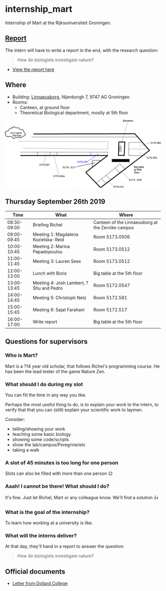 # internship_mart

Internship of Mart at the Rijksuniversiteit Groningen.

## [Report](report.md)

The intern will have to write a report in the end, with the research question:

> How do biologists investigate nature?

 * [View the report here](report.md)

## Where

 * Building: [Linnaeusborg](https://www.rug.nl/staff/location/5172), Nijenborgh 7, 9747 AG Groningen
 * Rooms:
    * Canteen, at ground floor
    * Theoretical Biological department, mostly at 5th floor

![](lb.png)

## Thursday September 26th 2019

Time       |What                                    |Where
-----------|----------------------------------------|-------------------------------------------------
08:30-09:00|Briefing Richel                         |Canteen of the Linnaeusborg at the Zernike campus
09:00-09:45|Meeting 1: Magdalena Kozielska-Reid     |Room 5173.0506
10:00-10:45|Meeting 2: Marina Papadopoulou          |Room 5173.0512
11:00-11:45|Meeting 3: Lauren Seex                  |Room 5173.0512
12:00-13:00|Lunch with Boris                        |Big table at the 5th floor
13:00-13:45|Meeting 4: Josh Lambert, ?Shu and Pedro |Room 5172.0547  
14:00-14:45|Meeting 5: Christoph Netz               |Room 5172.581
15:00-15:45|Meeting 6: Sajat Farahani               |Room 5172.517
16:00-17:00|Write report                            |Big table at the 5th floor

## Questions for supervisors

### Who is Mart?

Mart is a ?14 year old scholar,
that follows Richel's programming course.
He has been the lead tester of the game Nature Zen.

### What should I do during my slot

You can fill the time in any way you like.

Perhaps the most useful thing to do,
is to explain your work to the intern,
to verify that that you can (still) explain your scientific work to laymen.

Consider:

 * telling/showing your work
 * teaching some basic biology
 * showing some code/scripts 
 * show the lab/campus/Peregrine/etc
 * taking a walk

### A slot of 45 minutes is too long for one person

Slots can also be filled with more than one person :wink:

### Aaah! I cannot be there! What should I do?

It's fine. Just let Richel, Mart or any colleague know. 
We'll find a solution :+1:

### What is the goal of the internship?

To learn how working at a university is like.

### What will the interns deliver?

At that day, they'll hand in a report to answer the question:

> How do biologists investigate nature?

## Official documents

 * [Letter from Dollard College](brief_stagebieders_2018.pdf)